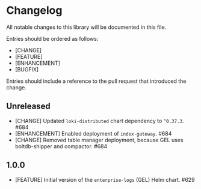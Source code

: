 # Changelog

All notable changes to this library will be documented in this file.

Entries should be ordered as follows:

- [CHANGE]
- [FEATURE]
- [ENHANCEMENT]
- [BUGFIX]

Entries should include a reference to the pull request that introduced the change.

## Unreleased

* [CHANGE] Updated `loki-distributed` chart dependency to `^0.37.3`. #684
* [ENHANCEMENT] Enabled deployment of `index-gateway`. #684
* [CHANGE] Removed table manager deployment, because GEL uses boltdb-shipper and compactor. #684

## 1.0.0

* [FEATURE] Initial version of the `enterprise-logs` (GEL) Helm chart. #629

